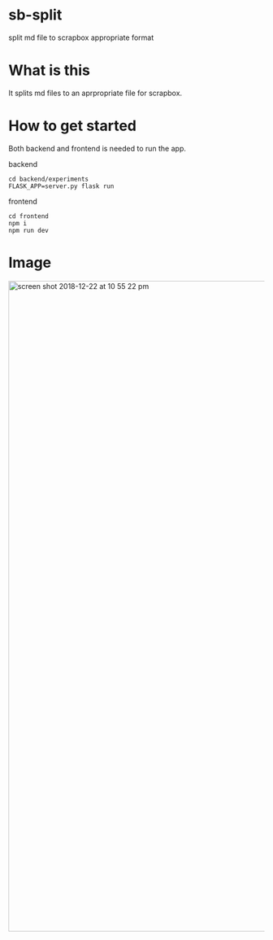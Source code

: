 # sb-split
split md file to scrapbox appropriate format

# What is this

It splits md files to an aprpropriate file for scrapbox.

# How to get started
Both backend and frontend is needed to run the app.

backend
```
cd backend/experiments
FLASK_APP=server.py flask run
```

frontend
```
cd frontend
npm i
npm run dev
```

# Image
<img width="1279" alt="screen shot 2018-12-22 at 10 55 22 pm" src="https://user-images.githubusercontent.com/14835424/50375187-b4a49480-063c-11e9-800d-d3d93d6c6f82.png">
